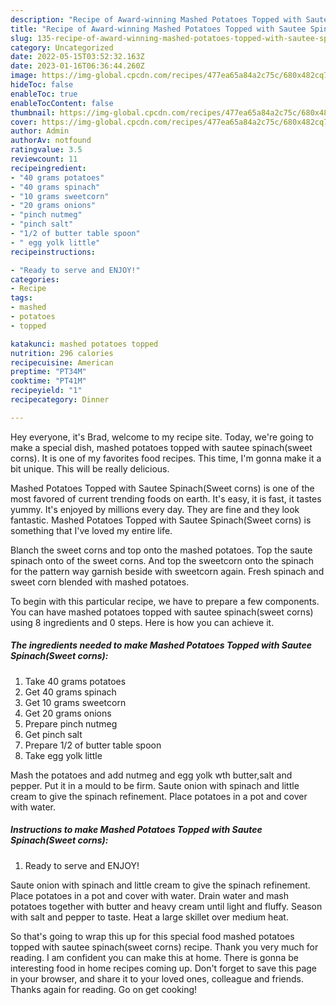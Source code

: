 ```yaml
---
description: "Recipe of Award-winning Mashed Potatoes Topped with Sautee Spinach(Sweet corns)"
title: "Recipe of Award-winning Mashed Potatoes Topped with Sautee Spinach(Sweet corns)"
slug: 135-recipe-of-award-winning-mashed-potatoes-topped-with-sautee-spinachsweet-corns
category: Uncategorized
date: 2022-05-15T03:52:32.163Z
date: 2023-01-16T06:36:44.260Z
image: https://img-global.cpcdn.com/recipes/477ea65a84a2c75c/680x482cq70/mashed-potatoes-topped-with-sautee-spinachsweet-corns-recipe-main-photo.jpg
hideToc: false
enableToc: true
enableTocContent: false
thumbnail: https://img-global.cpcdn.com/recipes/477ea65a84a2c75c/680x482cq70/mashed-potatoes-topped-with-sautee-spinachsweet-corns-recipe-main-photo.jpg
cover: https://img-global.cpcdn.com/recipes/477ea65a84a2c75c/680x482cq70/mashed-potatoes-topped-with-sautee-spinachsweet-corns-recipe-main-photo.jpg
author: Admin
authorAv: notfound
ratingvalue: 3.5
reviewcount: 11
recipeingredient:
- "40 grams potatoes"
- "40 grams spinach"
- "10 grams sweetcorn"
- "20 grams onions"
- "pinch nutmeg"
- "pinch salt"
- "1/2 of butter table spoon"
- " egg yolk little"
recipeinstructions:

- "Ready to serve and ENJOY!"
categories:
- Recipe
tags:
- mashed
- potatoes
- topped

katakunci: mashed potatoes topped 
nutrition: 296 calories
recipecuisine: American
preptime: "PT34M"
cooktime: "PT41M"
recipeyield: "1"
recipecategory: Dinner

---
```



Hey everyone, it's Brad, welcome to my recipe site. Today, we're going to make a special dish, mashed potatoes topped with sautee spinach(sweet corns). It is one of my favorites food recipes. This time, I'm gonna make it a bit unique. This will be really delicious.

Mashed Potatoes Topped with Sautee Spinach(Sweet corns) is one of the most favored of current trending foods on earth. It's easy, it is fast, it tastes yummy. It's enjoyed by millions every day. They are fine and they look fantastic. Mashed Potatoes Topped with Sautee Spinach(Sweet corns) is something that I've loved my entire life.

Blanch the sweet corns and top onto the mashed potatoes. Top the saute spinach onto of the sweet corns. And top the sweetcorn onto the spinach for the pattern way garnish beside with sweetcorn again. Fresh spinach and sweet corn blended with mashed potatoes.


To begin with this particular recipe, we have to prepare a few components. You can have mashed potatoes topped with sautee spinach(sweet corns) using 8 ingredients and 0 steps. Here is how you can achieve it.

<!--inarticleads1-->

##### The ingredients needed to make Mashed Potatoes Topped with Sautee Spinach(Sweet corns):

1. Take 40 grams potatoes
1. Get 40 grams spinach
1. Get 10 grams sweetcorn
1. Get 20 grams onions
1. Prepare pinch nutmeg
1. Get pinch salt
1. Prepare 1/2 of butter table spoon
1. Take  egg yolk little


Mash the potatoes and add nutmeg and egg yolk wth butter,salt and pepper. Put it in a mould to be firm. Saute onion with spinach and little cream to give the spinach refinement. Place potatoes in a pot and cover with water. 

<!--inarticleads2-->

##### Instructions to make Mashed Potatoes Topped with Sautee Spinach(Sweet corns):


1. Ready to serve and ENJOY!

Saute onion with spinach and little cream to give the spinach refinement. Place potatoes in a pot and cover with water. Drain water and mash potatoes together with butter and heavy cream until light and fluffy. Season with salt and pepper to taste. Heat a large skillet over medium heat. 

So that's going to wrap this up for this special food mashed potatoes topped with sautee spinach(sweet corns) recipe. Thank you very much for reading. I am confident you can make this at home. There is gonna be interesting food in home recipes coming up. Don't forget to save this page in your browser, and share it to your loved ones, colleague and friends. Thanks again for reading. Go on get cooking!
